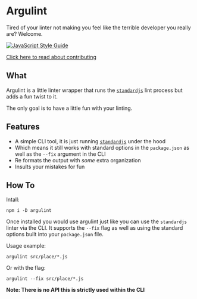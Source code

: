 # Argulint
Tired of your linter not making you feel like the terrible developer you really are? Welcome.

[![JavaScript Style Guide](https://cdn.rawgit.com/standard/standard/master/badge.svg)](https://github.com/standard/standard)

[Click here to read about contributing](https://github.com/dhershman1/argulint/blob/master/CONTRIBUTING.md)

## What

Argulint is a little linter wrapper that runs the [`standardjs`](https://standardjs.com/) lint process but adds a fun twist to it.

The only goal is to have a little fun with your linting.

## Features

- A simple CLI tool, it is just running [`standardjs`](https://standardjs.com/) under the hood
- Which means it still works with standard options in the `package.json` as well as the `--fix` argument in the CLI
- Re formats the output with _some_ extra organization
- Insults your mistakes for fun

## How To

Intall:

`npm i -D argulint`

Once installed you would use argulint just like you can use the `standardjs` linter via the CLI. It supports the `--fix` flag as well as using the standard options built into your `package.json` file.

Usage example:

`argulint src/place/*.js`

Or with the flag:

`argulint --fix src/place/*.js`

**Note: There is no API this is strictly used within the CLI**
